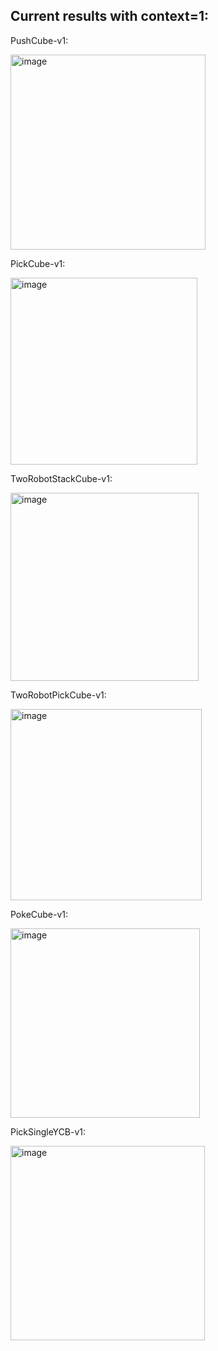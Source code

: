 ## Current results with context=1: 

PushCube-v1:

<img width="312" alt="image" src="https://github.com/user-attachments/assets/431fd1e9-8066-4afd-b244-6f38ea999ae2" />


PickCube-v1:

<img width="299" alt="image" src="https://github.com/user-attachments/assets/2767d3c0-de25-4abf-b43c-5ab5c8334771" />


TwoRobotStackCube-v1:

<img width="301" alt="image" src="https://github.com/user-attachments/assets/f9766dd7-765b-4162-a1a5-b65c4d8eee50" />

TwoRobotPickCube-v1:

<img width="306" alt="image" src="https://github.com/user-attachments/assets/1d215dcc-368f-45c3-8ac4-852064bf7f07" />


PokeCube-v1:

<img width="303" alt="image" src="https://github.com/user-attachments/assets/aa63a9f5-8fc4-4863-9a10-c2e6b2a184ac" />

PickSingleYCB-v1:

<img width="311" alt="image" src="https://github.com/user-attachments/assets/123178af-50fd-4e9f-a241-c8159ec3a4f3" />
